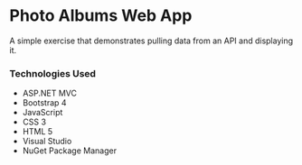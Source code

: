 # Photo Albums Web App
A simple exercise that demonstrates pulling data from an API and displaying it.
### Technologies Used
- ASP.NET MVC
- Bootstrap 4
- JavaScript
- CSS 3
- HTML 5
- Visual Studio
- NuGet Package Manager
